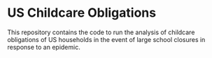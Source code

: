 # US Childcare Obligations

This repository contains the code to run the analysis of childcare obligations of US households in the event of large school closures in response to an epidemic.
